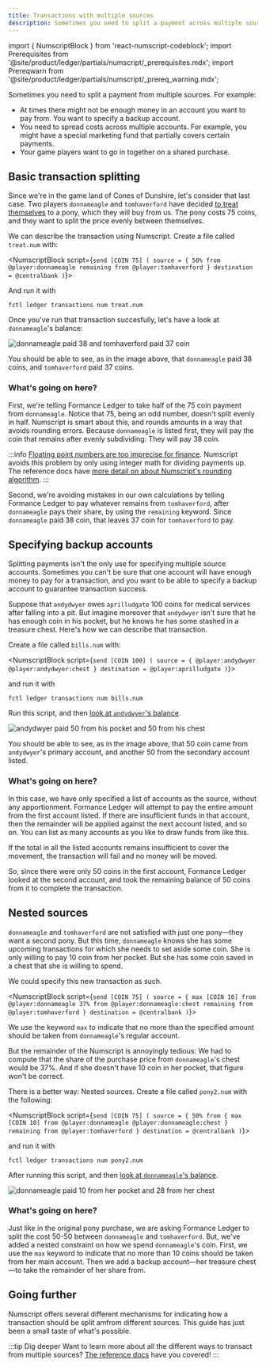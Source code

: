 ```yaml
---
title: Transactions with multiple sources
description: Sometimes you need to split a payment across multiple sources. Learn how to do this with Numscript.
---
```


import { NumscriptBlock } from 'react-numscript-codeblock';
import Prerequisites from '@site/product/ledger/partials/numscript/_prerequisites.mdx';
import Prereqwarn from '@site/product/ledger/partials/numscript/_prereq_warning.mdx';

Sometimes you need to split a payment from multiple sources. For example:

* At times there might not be enough money in an account you want to pay from. You want to specify a backup account.
* You need to spread costs across multiple accounts. For example, you might have a special marketing fund that partially covers certain payments.
* Your game players want to go in together on a shared purchase.

<Prerequisites />

## Basic transaction splitting

Since we're in the game land of Cones of Dunshire, let's consider that last case. Two players `donnameagle` and `tomhaverford` have decided [to treat themselves](https://www.youtube.com/watch?v=gSjM5B3QNlw) to a pony, which they will buy from us. The pony costs 75 coins, and they want to split the price evenly between themselves.

We can describe the transaction using Numscript. Create a file called `treat.num` with:

<NumscriptBlock script={`send [COIN 75] (
  source = {
    50% from @player:donnameagle
    remaining from @player:tomhaverford
  }
  destination = @centralbank
)`}></NumscriptBlock>

And run it with

```shell
fctl ledger transactions num treat.num
```

<Prereqwarn />

Once you've run that transaction succesfully, let's have a look at `donnameagle`'s balance:


![`donnameagle` paid 38 and `tomhaverford` paid 37 coin](multi-source-1.png)

You should be able to see, as in the image above, that `donnameagle` paid 38 coins, and `tomhaverford` paid 37 coins.

### What's going on here?

First, we're telling Formance Ledger to take half of the 75 coin payment from `donnameagle`. Notice that 75, being an odd number, doesn't split evenly in half. Numscript is smart about this, and rounds amounts in a way that avoids rounding errors. Because `donnameagle` is listed first, they will pay the coin that remains after evenly subdividing: They will pay 38 coin.

:::info
[Floating point numbers are too imprecise for finance](https://www.youtube.com/watch?v=yZjCQ3T5yXo). Numscript avoids this problem by only using integer math for dividing payments up. The reference docs have [more detail on about Numscript's rounding algorithm](/ledger/reference/numscript/rounding/).
:::

Second, we're avoiding mistakes in our own calculations by telling Formance Ledger to pay whatever remains from `tomhaverford`, after `donnameagle` pays their share, by using the `remaining` keyword. Since `donnameagle` paid 38 coin, that leaves 37 coin for `tomhaverford` to pay.

## Specifying backup accounts

Splitting payments isn't the only use for specifying multiple source accounts. Sometimes you can't be sure that one account will have enough money to pay for a transaction, and you want to be able to specify a backup account to guarantee transaction success.

Suppose that `andydwyer` owes `aprilludgate` 100 coins for medical services after falling into a pit. But imagine moreover that `andydwyer` isn't sure that he has enough coin in his pocket, but he knows he has some stashed in a treasure chest. Here's how we can describe that transaction.

Create a file called `bills.num` with:

<NumscriptBlock script={`send [COIN 100] (
  source = {
    @player:andydwyer
    @player:andydwyer:chest
  }
  destination = @player:aprilludgate
)`}></NumscriptBlock>

and run it with
```shell
fctl ledger transactions num bills.num
```

<Prereqwarn />

Run this script, and then [look at `andydwyer`'s balance](https://control.formance.com/accounts/player:andydwyer).

![`andydwyer` paid 50 from his pocket and 50 from his chest](multi-source-2.png)

You should be able to see, as in the image above, that 50 coin came from `andydwyer`'s primary account, and another 50 from the secondary account listed.

### What's going on here?

In this case, we have only specified a list of accounts as the source, without any apportionment. Formance Ledger will attempt to pay the entire amount from the first account listed. If there are insufficient funds in that account, then the remainder will be applied against the next account listed, and so on. You can list as many accounts as you like to draw funds from like this.

If the total in all the listed accounts remains insufficient to cover the movement, the transaction will fail and no money will be moved.

So, since there were only 50 coins in the first account, Formance Ledger looked at the second account, and took the remaining balance of 50 coins from it to complete the transaction.

## Nested sources

`donnameagle` and `tomhaverford` are not satisfied with just one pony—they want a second pony. But this time, `donnameagle` knows she has some upcoming transactions for which she needs to set aside some coin. She is only willing to pay 10 coin from her pocket. But she has some coin saved in a chest that she is willing to spend.

We could specify this new transaction as such.

<NumscriptBlock script={`send [COIN 75] (
  source = {
    max [COIN 10] from @player:donnameagle
    37% from @player:donnameagle:chest
    remaining from @player:tomhaverford
  }
  destination = @centralbank
)`}></NumscriptBlock>

We use the keyword `max` to indicate that no more than the specified amount should be taken from `donnameagle`'s regular account.

But the remainder of the Numscript is annoyingly tedious: We had to compute that the share of the purchase price from `donnameagle`'s chest would be 37%. And if she doesn't have 10 coin in her pocket, that figure won't be correct.

There is a better way: Nested sources. Create a file called `pony2.num` with the following:

<NumscriptBlock script={`send [COIN 75] (
  source = {
    50% from {
      max [COIN 10] from @player:donnameagle
      @player:donnameagle:chest
    }
    remaining from @player:tomhaverford
  }
  destination = @centralbank
)`}></NumscriptBlock>

and run it with
```shell
fctl ledger transactions num pony2.num
```

<Prereqwarn />

After running this script, and then [look at `donnameagle`'s balance](https://control.formance.com/accounts/player:donnameagle).

![`donnameagle` paid 10 from her pocket and 28 from her chest](multi-source-3.png)


### What's going on here?

Just like in the original pony purchase, we are asking Formance Ledger to split the cost 50-50 between `donnameagle` and `tomhaverford`. But, we've added a nested constraint on how we spend `donnameagle`'s coin. First, we use the `max` keyword to indicate that no more than 10 coins should be taken from her main account. Then we add a backup account—her treasure chest—to take the remainder of her share from.

## Going further

Numscript offers several different mechanisms for indicating how a transaction should be split amfrom different sources. This guide has just been a small taste of what's possible.

:::tip Dig deeper
Want to learn more about all the different ways to transact from multiple sources? [The reference docs](/ledger/reference/numscript/sources) have you covered!
:::
